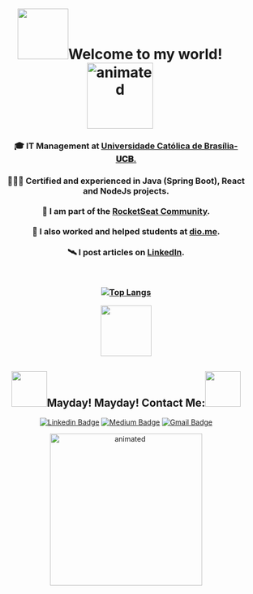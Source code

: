 
 <p>
<h1 align="center"><b><img src="https://media.giphy.com/media/KzV5NWeRokeOgfZtnQ/giphy.gifhttps://media.giphy.com/media/oX8Wh3bwHJ0TFTlT6J/giphy.gif" width="100">Welcome to my world! </b><img align= "center" src="https://media.giphy.com/media/ZmcpQkCL0SBESH0V03/giphy.gif" width="130" alt="animated"/> </h1> 
 </p>

<ul>
  <p><h3 align="center"><b>🎓 IT Management at <a href="https://ucb.catolica.edu.br/">Universidade Católica de Brasília-𝐔𝐂𝐁</b>.</a>
</p>
  
 <p><h3 align="center">
     👨🏼‍💻 Certified and experienced in Java (Spring Boot), React and NodeJs projects.</br>
</br>🚀 I am part of the <a href="https://app.rocketseat.com.br/me/guedes">RocketSeat Community</a>.</br>
</br>🤖 I also worked and helped students at <a href="https://dio.me/">dio.me</a>.</br>
</br>🛰 I post articles on <a href="https://www.linkedin.com/newsletters/artigos-para-o-intervalo-6864175629416329216/">LinkedIn</a>.</br>
</p>
</br>


[![Top Langs](https://github-readme-stats.vercel.app/api/top-langs/?username=Guedesou&langs_count=10&layout=compact&bg_color=30,e96443,904e95&title_color=fff&text_color=fff)](https://github.com/anuraghazra/github-readme-stats)


<p align="center">
  <img align="center" src="https://media.giphy.com/media/EAZNrYsT7fzttW2lgf/giphy.gif" width="100"></> 
</p>

<h2 align="center"><img src="https://media.giphy.com/media/f8Old4J27xQmotsBqg/giphy.gif" width="70">Mayday! Mayday! Contact Me:<img src="https://media.giphy.com/media/f8Old4J27xQmotsBqg/giphy.gif" width="70"></h3>

<p align="center">
<a href="https://www.linkedin.com/in/guedesou/" target="blank"><img alt="Linkedin Badge" src="https://img.shields.io/badge/-Thiago%20Guedes-blue?style=flat-square&logo=Linkedin&logoColor=white&link=https://www.linkedin.com/in/guedesou/"/></a>
 <a href="https://guedesou.medium.com" target="blank"><img alt="Medium Badge" src="https://img.shields.io/badge/-Thiago%20Guedes-black?style=flat-square&logo=Medium&logoColor=white&link=https://guedesou.medium.com/"/></a>
<a href="mailto:sradtsor@gmail.com" target="blank"><img alt="Gmail Badge" src="https://img.shields.io/badge/-sradtsor@gmail.com-white?style=flat-square&logo=Gmail&logoColor=orange&link=mailto:sradtsor@gmail.com"/></a></p>

  
 <p align="center">
<img src="https://media.giphy.com/media/l0ExuBDAjbAI2WT3q/giphy.gif" width="300" alt="animated"/>
 </p>
